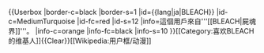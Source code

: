 {{Userbox
  |border-c=black
  |border-s=1
  |id={{lang|ja|BLEACH}} 
  |id-c=MediumTurquoise 
  |id-fc=red 
  |id-s=12
  |info=這個用戶來自'''[[BLEACH|屍魂界]]'''。 
  |info-c=orange
  |info-fc=black
  |info-s=10
}}<includeonly>[[Category:喜欢BLEACH的维基人]]</includeonly><noinclude>{{Clear}}[[Wikipedia:用户框/动漫]]</noinclude>